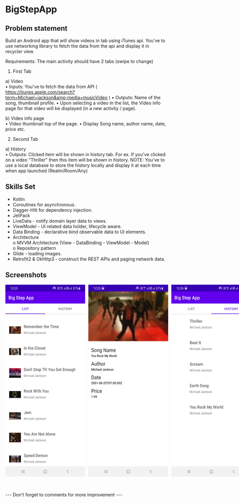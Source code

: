 # BigStepApp

## Problem statement ##

Build an Android app that will show videos in tab using iTunes api. You’ve to use networking library to fetch the data from the api and display it in recycler view

Requirements:
The main activity should have 2 tabs (swipe to change)

1. First Tab <br/>

a) Video <br/>
• Inputs: You've to fetch the data from API ( https://itunes.apple.com/search?term=Michael+jackson&amp;media=musicVideo )
• Outputs: Name of the song, thumbnail profile.
• Upon selecting a video in the list, the Video info page for that video will be displayed (in a
new activity / page).

b) Video info page <br/>
• Video thumbnail top of the page.
• Display Song name, author name, date, price etc.

2. Second Tab <br/>

a) History <br/>
• Outputs: Clicked item will be shown in history tab.
For ex. If you&#39;ve clicked on a video &quot;Thriller&quot; then this item will be shown in history.
NOTE: You&#39;ve to use a local database to store the history locally and display it at each
time when app launched (Realm/Room/Any)

      
## Skills Set

  * Kotlin 
  * Coroutines for asynchronous.
  * Dagger-Hilt for dependency injection.
  * JetPack
  * LiveData - notify domain layer data to views.
  * ViewModel - UI related data holder, lifecycle aware.
  * Data Binding - declarative bind observable data to UI elements.
  * Architecture <br/>
      o   MVVM Architecture (View - DataBinding - ViewModel - Model) <br/>
      o   Repository pattern
  * Glide - loading images.
  * Retrofit2 & OkHttp3 - construct the REST APIs and paging network data.
   
## Screenshots   

<div style="display: flex;width: 100%;justify-content: space-between;">
    <img style="margin-right: 10px;" src="/screenshot/screen1.jpg" width="250" height="600">   
    <img style="margin-right: 10px;" src="/screenshot/screen2.jpg" width="250" height="600"> 
    <img style="margin-right: 10px;" src="/screenshot/screen3.jpg" width="250" height="600"> 
</div>

<br/><br/>
--- Don't forget to comments for more improvement ---
